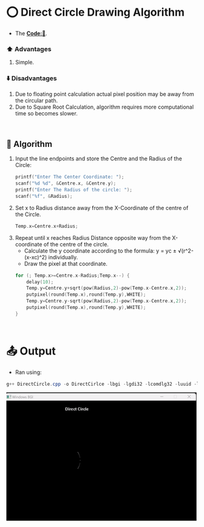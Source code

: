# ⭕ Direct Circle Drawing Algorithm
- The **[Code:📑](../../C/DirectCircle.cpp)**.

### ⬆️ Advantages
1. Simple. 

### ⬇️ Disadvantages
1. Due to floating point calculation actual pixel position may be away from the circular path.
2. Due to Square Root Calculation, algorithm requires more computational time so becomes slower. 

&nbsp;
## 🤖 **Algorithm**
1. Input the line endpoints and store the Centre and the Radius of the Circle:
    ```cpp
    printf("Enter The Center Coordinate: ");
    scanf("%d %d", &Centre.x, &Centre.y);
    printf("Enter The Radius of the circle: ");
    scanf("%f", &Radius);
    ```
2. Set x to Radius distance away from the X-Coordinate of the centre of the Circle.
    ```cpp
    Temp.x=Centre.x+Radius;
    ```
3. Repeat until x reaches Radius Distance opposite way from the X-coordinate of the centre of the circle.
    - Calculate the y coordinate according to the formula: y = yc ± √(r^2-(x-xc)^2) individually.
    - Draw the pixel at that coordinate.
    ```cpp
    for (; Temp.x>=Centre.x-Radius;Temp.x--) {
        delay(10);
        Temp.y=Centre.y+sqrt(pow(Radius,2)-pow(Temp.x-Centre.x,2));
        putpixel(round(Temp.x),round(Temp.y),WHITE);
        Temp.y=Centre.y-sqrt(pow(Radius,2)-pow(Temp.x-Centre.x,2));
        putpixel(round(Temp.x),round(Temp.y),WHITE);
    }
    ```

&nbsp;
# 📤 Output
- Ran using:
```powershell
g++ DirectCircle.cpp -o DirectCirlce -lbgi -lgdi32 -lcomdlg32 -luuid -loleaut32 -lole32 ; ./DirectCircle.exe
```
<img src='./Resources/DirectCircle.gif'>